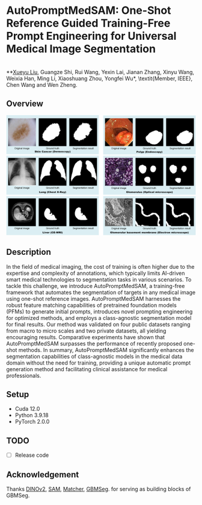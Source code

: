 # AutoPromptMedSAM: One-Shot Reference Guided Training-Free Prompt Engineering for Universal Medical Image Segmentation
<br>**[Xueyu Liu](https://scholar.google.com.hk/citations?user=jeatLqIAAAAJ&hl=zh-CN), Guangze Shi, Rui Wang, Yexin Lai, Jianan Zhang, Xinyu Wang, Weixia Han, Ming Li, Xiaoshuang Zhou, Yongfei Wu*, \textit{Member, IEEE}, Chen Wang and Wen Zheng.<br>


## Overview
<p align="center">
<img width="800" alt="structure" src="img/Display.png">
</p>

##  Description
In the field of medical imaging, the cost of training is often higher due to the expertise and complexity of annotations, which typically limits AI-driven smart medical technologies to segmentation tasks in various scenarios. To tackle this challenge, we introduce AutoPromptMedSAM, a training-free framework that automates the segmentation of targets in any medical image using one-shot reference images. AutoPromptMedSAM harnesses the robust feature matching capabilities of pretrained foundation models (PFMs) to generate initial prompts, introduces novel prompting engineering for optimized methods, and employs a class-agnostic segmentation model for final results. Our method was validated on four public datasets ranging from macro to micro scales and two private datasets, all yielding encouraging results. Comparative experiments have shown that AutoPromptMedSAM surpasses the performance of recently proposed one-shot methods. In summary, AutoPromptMedSAM significantly enhances the segmentation capabilities of class-agnostic models in the medical data domain without the need for training, providing a unique automatic prompt generation method and facilitating clinical assistance for medical professionals.
## Setup 
- Cuda 12.0
- Python 3.9.18
- PyTorch 2.0.0

## TODO
- [ ] Release code


## Acknowledgement
Thanks [DINOv2](https://github.com/facebookresearch/dinov2), [SAM](https://github.com/facebookresearch/segment-anything), [Matcher](https://github.com/aim-uofa/Matcher), [GBMSeg](https://github.com/SnowRain510/GBMSeg). for serving as building blocks of GBMSeg.
